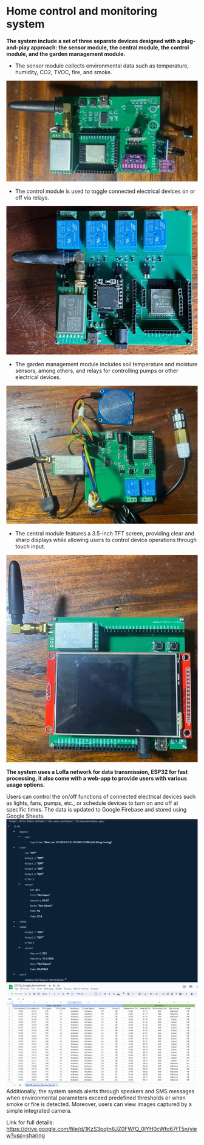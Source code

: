 # Home control and monitoring system
**The system include a set of three separate devices designed with a plug-and-play approach: the sensor module, the central module, the control module, and the garden management module.**
- The sensor module collects environmental data such as temperature, humidity, CO2, TVOC, fire, and smoke.

![Sensor](https://github.com/MaileThHai/Home-control-and-monitoring-system/blob/main/sensor%20module.png)

- The control module is used to toggle connected electrical devices on or off via relays.

![Control](https://github.com/MaileThHai/Home-control-and-monitoring-system/blob/main/control%20module.png)

- The garden management module includes soil temperature and moisture sensors, among others, and relays for controlling pumps or other electrical devices.

![Garden](https://github.com/MaileThHai/Home-control-and-monitoring-system/blob/main/garden%20module.png)

- The central module features a 3.5-inch TFT screen, providing clear and sharp displays while allowing users to control device operations through touch input.

![Central](https://github.com/MaileThHai/Home-control-and-monitoring-system/blob/main/central%20module.png)

**The system uses a LoRa network for data transmission, ESP32 for fast processing, it also come with a web-app to provide users with various usage options.**

Users can control the on/off functions of connected electrical devices such as lights, fans, pumps, etc., or schedule devices to turn on and off at specific times.
The data is updated to Google Firebase and stored using Google Sheets.
![firebase](https://github.com/MaileThHai/Home-control-and-monitoring-system/blob/main/firebase.png)
![ggsheet](https://github.com/MaileThHai/Home-control-and-monitoring-system/blob/main/ggsheet.png)
Additionally, the system sends alerts through speakers and SMS messages when environmental parameters exceed predefined thresholds or when smoke or fire is detected. Moreover, users can view images captured by a simple integrated camera.

Link for full details: https://drive.google.com/file/d/1KzS3pqtn6JZ0FWfQ_0IYH0cWfo67fT5n/view?usp=sharing
